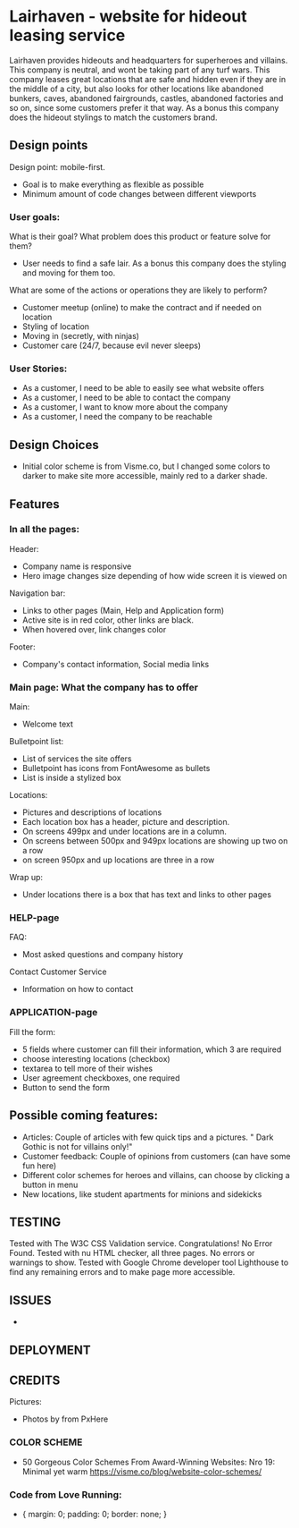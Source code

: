 # Lairhaven - website for hideout leasing service

Lairhaven provides hideouts and headquarters for superheroes and villains. This company is neutral, and wont be taking part of any turf wars.
This company leases great locations that are safe and hidden even if they are in the middle of a city,
but also looks for other locations like abandoned bunkers, caves, abandoned fairgrounds, castles, 
abandoned factories and so on, since some customers prefer it that way.
As a bonus this company does the hideout stylings to match the customers brand.

## Design points

Design point: mobile-first. 
- Goal is to make everything as flexible as possible
- Minimum amount of code changes between different viewports

### User goals:
What is their goal? What problem does this product or feature solve for them?
- User needs to find a safe lair. As a bonus this company does the styling and moving for them too.

		
What are some of the actions or operations they are likely to perform?
- Customer meetup (online) to make the contract and if needed on location
- Styling of location
- Moving in (secretly, with ninjas)
- Customer care (24/7, because evil never sleeps)

### User Stories:
- As a customer, I need to be able to easily see what website offers
- As a customer, I need to be able to contact the company
- As a customer, I want to know more about the company
- As a customer, I need the company to be reachable


## Design Choices

- Initial color scheme is from Visme.co, but I changed some colors to darker to make site more accessible, mainly red to a darker shade.


## Features

### In all the pages:

Header:
- Company name is responsive
- Hero image changes size depending of how wide screen it is viewed on

Navigation bar:
- Links to other pages (Main, Help and Application form)
- Active site is in red color, other links are black.
- When hovered over, link changes color

Footer:
- Company's contact information, Social media links

### Main page: What the company has to offer

Main:
- Welcome text

Bulletpoint list:
- List of services the site offers
- Bulletpoint has icons from FontAwesome as bullets
- List is inside a stylized box

Locations:
- Pictures and descriptions of locations
- Each location box has a header, picture and description.
- On screens 499px and under locations are in a column.
- On screens between 500px and 949px locations are showing up two on a row
- on screen 950px and up locations are three in a row

Wrap up:
- Under locations there is a box that has text and links to other pages 



### HELP-page

FAQ:
- Most asked questions and company history

Contact Customer Service
- Information on how to contact

### APPLICATION-page
Fill the form:
- 5 fields where customer can fill their information, which 3 are required
- choose interesting locations (checkbox)
- textarea to tell more of their wishes
- User agreement checkboxes, one required
- Button to send the form

## Possible coming features:
- Articles: Couple of articles with few quick tips and a pictures.
" Dark Gothic is not for villains only!"
- Customer feedback: Couple of opinions from customers (can have some fun here)
- Different color schemes for heroes and villains, can choose by clicking a button in menu
- New locations, like student apartments for minions and sidekicks

 ## TESTING

 Tested with The W3C CSS Validation service. Congratulations! No Error Found.
 Tested with nu HTML checker, all three pages. No errors or warnings to show.
 Tested with Google Chrome developer tool Lighthouse to find any remaining errors and to make page more accessible.

## ISSUES

-

## DEPLOYMENT



## CREDITS
Pictures:
- Photos by from PxHere


### COLOR SCHEME
- 50 Gorgeous Color Schemes From Award-Winning Websites:
Nro 19: Minimal yet warm
https://visme.co/blog/website-color-schemes/

### Code from Love Running:
* {
    margin: 0;
    padding: 0;
    border: none;
}
